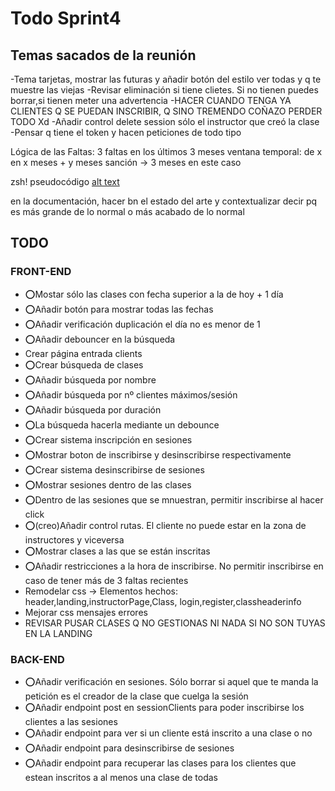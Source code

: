 # Todo Sprint4

## Temas sacados de la reunión

-Tema tarjetas, mostrar las futuras y añadir botón del estilo ver todas y q te muestre las viejas
-Revisar eliminación si tiene clietes. Si no tienen puedes borrar,si tienen meter una advertencia -HACER CUANDO TENGA YA CLIENTES Q SE PUEDAN INSCRIBIR, Q SINO TREMENDO COÑAZO PERDER TODO Xd
-Añadir control delete session sólo el instructor que creó la clase
-Pensar q tiene el token y hacen peticiones de todo tipo

Lógica de las Faltas:
3 faltas en los últimos 3 meses
ventana temporal: de x en x meses + y meses sanción ->
3 meses en este caso


zsh!
pseudocódigo
[alt text](image.png)

en la documentación, hacer bn el estado del arte y contextualizar
decir pq es más grande de lo normal o más acabado de lo normal


## TODO

### FRONT-END

- ⭕Mostar sólo las clases con fecha superior a la de hoy + 1 día
- ⭕Añadir botón para mostrar todas las fechas
- ⭕Añadir verificación duplicación el día no es menor de 1
- ⭕Añadir debouncer en la búsqueda
- Crear página entrada clients
- ⭕Crear búsqueda de clases
- ⭕Añadir búsqueda por nombre
- ⭕Añadir búsqueda por nº clientes máximos/sesión
- ⭕Añadir búsqueda por duración
- ⭕La búsqueda hacerla mediante un debounce
- ⭕Crear sistema inscripción en sesiones
- ⭕Mostrar boton de inscribirse y desinscribirse respectivamente
- ⭕Crear sistema desinscribirse de sesiones
- ⭕Mostrar sesiones dentro de las clases
- ⭕Dentro de las sesiones que se mnuestran, permitir inscribirse al hacer click
- ⭕(creo)Añadir control rutas. El cliente no puede estar en la zona de instructores y viceversa
- ⭕Mostrar clases a las que se están inscritas
- ⭕Añadir restricciones a la hora de inscribirse. No permitir inscribirse en caso de tener más de 3 faltas recientes
- Remodelar css -> Elementos hechos: header,landing,instructorPage,Class, login,register,classheaderinfo
- Mejorar css mensajes errores
- REVISAR PUSAR CLASES Q NO GESTIONAS NI NADA SI NO SON TUYAS EN LA LANDING

### BACK-END

- ⭕Añadir verificación en sesiones. Sólo borrar si aquel que te manda la petición es el creador de la clase que cuelga la sesión
- ⭕Añadir endpoint post en sessionClients  para poder inscribirse los clientes a las sesiones
- ⭕Añadir endpoint para ver si un cliente está inscrito a una clase o no
- ⭕Añadir endpoint para desinscribirse de sesiones
- ⭕Añadir endpoint para recuperar las clases para los clientes que estean inscritos a al menos una clase de todas
